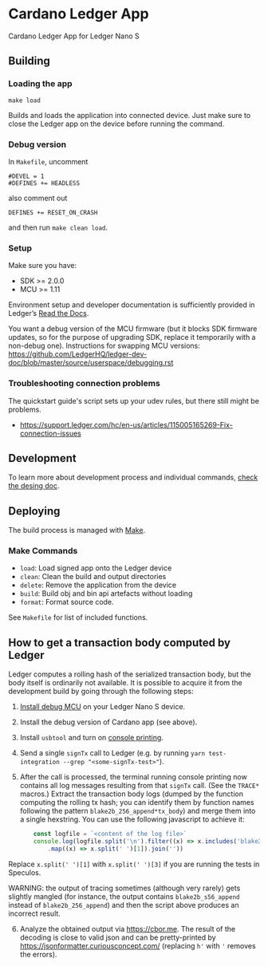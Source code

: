 # Cardano Ledger App

Cardano Ledger App for Ledger Nano S


## Building

### Loading the app

`make load`

Builds and loads the application into connected device. Just make sure to close the Ledger app on the device before running the command.


### Debug version

In `Makefile`, uncomment

    #DEVEL = 1
    #DEFINES += HEADLESS

also comment out

    DEFINES += RESET_ON_CRASH

and then run `make clean load`.

### Setup

Make sure you have:
- SDK >= 2.0.0
- MCU >= 1.11

Environment setup and developer documentation is sufficiently provided in Ledger’s [Read the Docs](https://developers.ledger.com/docs/nano-app/quickstart/).

You want a debug version of the MCU firmware (but it blocks SDK firmware updates, so for the purpose of upgrading SDK, replace it temporarily with a non-debug one). Instructions for swapping MCU versions: https://github.com/LedgerHQ/ledger-dev-doc/blob/master/source/userspace/debugging.rst

### Troubleshooting connection problems

The quickstart guide's script sets up your udev rules, but there still might be problems.
- https://support.ledger.com/hc/en-us/articles/115005165269-Fix-connection-issues

## Development

To learn more about development process and individual commands, [check the desing doc](doc/design_doc.md).

## Deploying

The build process is managed with [Make](https://www.gnu.org/software/make/).

### Make Commands

* `load`: Load signed app onto the Ledger device
* `clean`: Clean the build and output directories
* `delete`: Remove the application from the device
* `build`: Build obj and bin api artefacts without loading
* `format`: Format source code.

See `Makefile` for list of included functions.

## How to get a transaction body computed by Ledger

Ledger computes a rolling hash of the serialized transaction body, but the body itself is ordinarily not available. It is possible to acquire it from the development build by going through the following steps:

1. [Install debug MCU](https://developers.ledger.com/docs/nano-app/debug/#introduction) on your Ledger Nano S device.

2. Install the debug version of Cardano app (see above).

3. Install `usbtool` and turn on [console printing](https://developers.ledger.com/docs/nano-app/debug/#console-printing).

4. Send a single `signTx` call to Ledger (e.g. by running `yarn test-integration --grep "<some-signTx-test>"`).

5. After the call is processed, the terminal running console printing now contains all log messages resulting from that `signTx` call. (See the `TRACE*` macros.) Extract the transaction body logs (dumped by the function computing the rolling tx hash; you can identify them by function names following the pattern `blake2b_256_append*tx_body`) and merge them into a single hexstring. You can use the following javascript to achieve it:

```javascript
       const logfile = `<content of the log file>`
       console.log(logfile.split('\n').filter((x) => x.includes('blake2b_256_append'))
           .map((x) => x.split(' ')[1]).join(''))
```
Replace `x.split(' ')[1]` with `x.split(' ')[3]` if you are running the tests in Speculos.

WARNING: the output of tracing sometimes (although very rarely) gets slightly mangled (for instance, the output contains `blake2b_s56_append` instead of `blake2b_256_append`) and then the script above produces an incorrect result.

6. Analyze the obtained output via https://cbor.me. The result of the decoding is close to valid json and can be pretty-printed by https://jsonformatter.curiousconcept.com/ (replacing `h'` with `'` removes the errors).
